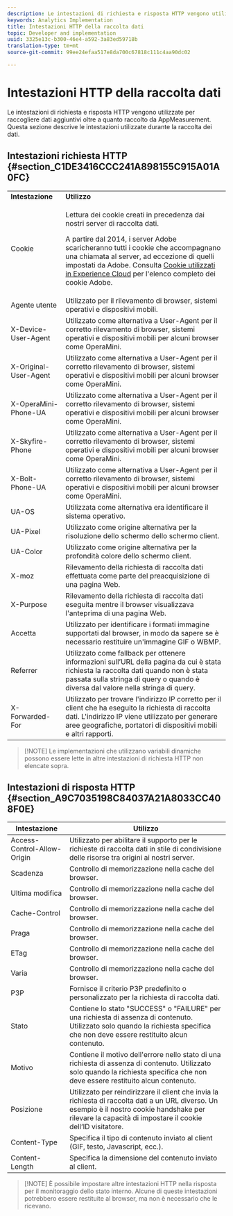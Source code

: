 ```yaml
---
description: Le intestazioni di richiesta e risposta HTTP vengono utilizzate per raccogliere dati aggiuntivi oltre a quanto raccolto da AppMeasurement. Questa sezione descrive le intestazioni utilizzate durante la raccolta dei dati.
keywords: Analytics Implementation
title: Intestazioni HTTP della raccolta dati
topic: Developer and implementation
uuid: 3325e13c-b300-46e4-a592-3a83ed59718b
translation-type: tm+mt
source-git-commit: 99ee24efaa517e8da700c67818c111c4aa90dc02

---
```



# Intestazioni HTTP della raccolta dati

Le intestazioni di richiesta e risposta HTTP vengono utilizzate per raccogliere dati aggiuntivi oltre a quanto raccolto da AppMeasurement. Questa sezione descrive le intestazioni utilizzate durante la raccolta dei dati.

## Intestazioni richiesta HTTP {#section_C1DE3416CCC241A898155C915A01A0FC}

<table id="table_84D1F4B54ABE4423A2EBE840C49D3876"> 
 <tbody> 
  <tr> 
   <td> <b>Intestazione</b> </td> 
   <td> <b>Utilizzo</b> </td> 
  </tr> 
  <tr> 
   <td> Cookie </td> 
   <td> <p>Lettura dei cookie creati in precedenza dai nostri server di raccolta dati. </p> <p> A partire dal 2014, i server Adobe scaricheranno tutti i cookie che accompagnano una chiamata al server, ad eccezione di quelli impostati da Adobe. Consulta <a href="https://marketing.adobe.com/resources/help/en_US/whitepapers/cookies/"> Cookie utilizzati in Experience Cloud</a> per l'elenco completo dei cookie Adobe. </p> </td> 
  </tr> 
  <tr> 
   <td> Agente utente </td> 
   <td> Utilizzato per il rilevamento di browser, sistemi operativi e dispositivi mobili. </td> 
  </tr> 
  <tr> 
   <td> X-Device-User-Agent </td> 
   <td> Utilizzato come alternativa a User-Agent per il corretto rilevamento di browser, sistemi operativi e dispositivi mobili per alcuni browser come OperaMini. </td> 
  </tr> 
  <tr> 
   <td> X-Original-User-Agent </td> 
   <td> Utilizzato come alternativa a User-Agent per il corretto rilevamento di browser, sistemi operativi e dispositivi mobili per alcuni browser come OperaMini. </td> 
  </tr> 
  <tr> 
   <td> X-OperaMini-Phone-UA </td> 
   <td> Utilizzato come alternativa a User-Agent per il corretto rilevamento di browser, sistemi operativi e dispositivi mobili per alcuni browser come OperaMini. </td> 
  </tr> 
  <tr> 
   <td> X-Skyfire-Phone </td> 
   <td> Utilizzato come alternativa a User-Agent per il corretto rilevamento di browser, sistemi operativi e dispositivi mobili per alcuni browser come OperaMini. </td> 
  </tr> 
  <tr> 
   <td> X-Bolt-Phone-UA </td> 
   <td> Utilizzato come alternativa a User-Agent per il corretto rilevamento di browser, sistemi operativi e dispositivi mobili per alcuni browser come OperaMini. </td> 
  </tr> 
  <tr> 
   <td> UA-OS </td> 
   <td> Utilizzata come alternativa era identificare il sistema operativo. </td> 
  </tr> 
  <tr> 
   <td> UA-Pixel </td> 
   <td> Utilizzato come origine alternativa per la risoluzione dello schermo dello schermo client. </td> 
  </tr> 
  <tr> 
   <td> UA-Color </td> 
   <td> Utilizzato come origine alternativa per la profondità colore dello schermo client. </td> 
  </tr> 
  <tr> 
   <td> X-moz </td> 
   <td> Rilevamento della richiesta di raccolta dati effettuata come parte del preacquisizione di una pagina Web. </td> 
  </tr> 
  <tr> 
   <td> X-Purpose </td> 
   <td> Rilevamento della richiesta di raccolta dati eseguita mentre il browser visualizzava l'anteprima di una pagina Web. </td> 
  </tr> 
  <tr> 
   <td> Accetta </td> 
   <td> Utilizzato per identificare i formati immagine supportati dal browser, in modo da sapere se è necessario restituire un'immagine GIF o WBMP. </td> 
  </tr> 
  <tr> 
   <td> Referrer </td> 
   <td> Utilizzato come fallback per ottenere informazioni sull’URL della pagina da cui è stata richiesta la raccolta dati quando non è stata passata sulla stringa di query o quando è diversa dal valore nella stringa di query. </td> 
  </tr> 
  <tr> 
   <td> X-Forwarded-For </td> 
   <td> Utilizzato per trovare l'indirizzo IP corretto per il client che ha eseguito la richiesta di raccolta dati. L'indirizzo IP viene utilizzato per generare aree geografiche, portatori di dispositivi mobili e altri rapporti. </td> 
  </tr> 
 </tbody> 
</table>

> [!NOTE] Le implementazioni che utilizzano variabili dinamiche possono essere lette in altre intestazioni di richiesta HTTP non elencate sopra.

## Intestazioni di risposta HTTP {#section_A9C7035198C84037A21A8033CC408F0E}

| **Intestazione** | **Utilizzo** |
|---|---|
| Access-Control-Allow-Origin | Utilizzato per abilitare il supporto per le richieste di raccolta dati in stile di condivisione delle risorse tra origini ai nostri server. |
|  Scadenza | Controllo di memorizzazione nella cache del browser. |
| Ultima modifica | Controllo di memorizzazione nella cache del browser. |
| Cache-Control | Controllo di memorizzazione nella cache del browser. |
| Praga | Controllo di memorizzazione nella cache del browser. |
| ETag | Controllo di memorizzazione nella cache del browser. |
| Varia | Controllo di memorizzazione nella cache del browser. |
| P3P | Fornisce il criterio P3P predefinito o personalizzato per la richiesta di raccolta dati. |
| Stato | Contiene lo stato "SUCCESS" o "FAILURE" per una richiesta di assenza di contenuto. Utilizzato solo quando la richiesta specifica che non deve essere restituito alcun contenuto. |
| Motivo | Contiene il motivo dell'errore nello stato di una richiesta di assenza di contenuto. Utilizzato solo quando la richiesta specifica che non deve essere restituito alcun contenuto. |
| Posizione | Utilizzato per reindirizzare il client che invia la richiesta di raccolta dati a un URL diverso. Un esempio è il nostro cookie handshake per rilevare la capacità di impostare il cookie dell’ID visitatore. |
| Content-Type | Specifica il tipo di contenuto inviato al client (GIF, testo, Javascript, ecc.). |
| Content-Length | Specifica la dimensione del contenuto inviato al client. |

> [!NOTE] È possibile impostare altre intestazioni HTTP nella risposta per il monitoraggio dello stato interno. Alcune di queste intestazioni potrebbero essere restituite al browser, ma non è necessario che le ricevano.
